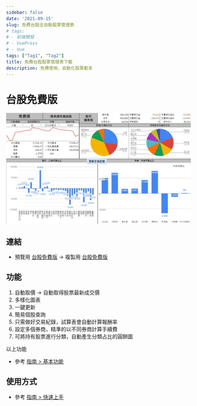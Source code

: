 ```yaml
---
sidebar: false
date: '2021-09-15'
slug: 免費台股全自動股票管理表
# tags:
# - 前端開發
# - VuePress
# - Vue
tags: ["Tag1", "Tag2"]
title: 免費台股股票管理表下載
description: 免費使用、自動化股票範本
---
```


# 台股免費版

 ![](../../.vuepress/public/images/版本_免費版.jpg)

## 連結

  - 預覽用 [台股免費版](https://docs.google.com/spreadsheets/d/1ykPXyjFSCEZon7MEuOiDpEK1hdW1JQH5VGCnbtaAmDQ) → 
    複製用 [台股免費版](https://docs.google.com/spreadsheets/d/1rchpA3W-BlDn8BZOhQ1uiUPnuHLb4UZ65iLzjHb-cp0)

## 功能

1. 自動取價 → 自動取得股票最新成交價
2. 多樣化圖表
3. 一鍵更新
4. 簡易個股查詢
5. 只需做好交易紀錄，試算表會自動計算報酬率
6. 設定多個券商，精準的以不同券商計算手續費
7. 可將持有股票進行分類，自動產生分類占比的圓餅圖

以上功能 
- 參考 [指南 > 基本功能](../Introduction/儀表板.md)

## 使用方式

- 參考 [指南 > 快速上手](../QuickStart/快速上手.md#建立自己的試算表)
